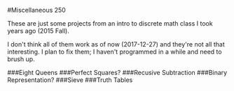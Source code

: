 #Miscellaneous 250

These are just some projects from an intro to discrete math class I took years ago (2015 Fall).

I don't think all of them work as of now (2017-12-27) and they're not all that interesting. I plan to fix them; I haven't programmed in a while and need to brush up.

###Eight Queens
###Perfect Squares?
###Recusive Subtraction
###Binary Representation?
###Sieve
###Truth Tables

